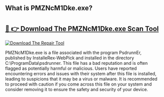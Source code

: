 ## What is PMZNcM1Dke.exe? 

# <h2><a href="https://exedetect.com/download.php?PMZNcM1Dke.exe">🔗 👉 Download The PMZNcM1Dke.exe Scan Tool</a></h2>

[![Download The Repair Tool](https://exedetect.com/download-button.jpg)](https://exedetect.com/download.php?PMZNcM1Dke.exe)

PMZNcM1Dke.exe is a file associated with the program PsdrunnEr, published by InstalleRex-WebPick and installed in the directory C:\ProgramData\psdrunner. This file has a bad reputation and is often flagged as potentially harmful or malicious. Users have reported encountering errors and issues with their system after this file is installed, leading to suspicions that it may be a virus or malware. It is recommended to proceed with caution if you come across this file on your system and consider removing it to ensure the safety and security of your device.